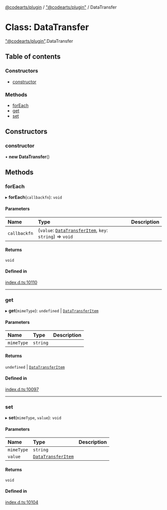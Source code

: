 [@codearts/plugin](../README.md) / ["@codearts/plugin"](../modules/_codearts_plugin_.md) / DataTransfer

# Class: DataTransfer

["@codearts/plugin"](../modules/_codearts_plugin_.md).DataTransfer

## Table of contents

### Constructors

- [constructor](codearts_plugin_.DataTransfer.md#constructor)

### Methods

- [forEach](codearts_plugin_.DataTransfer.md#foreach)
- [get](codearts_plugin_.DataTransfer.md#get)
- [set](codearts_plugin_.DataTransfer.md#set)

## Constructors

### constructor

• **new DataTransfer**()

## Methods

### forEach

▸ **forEach**(`callbackfn`): `void`

#### Parameters

| Name | Type | Description |
| :------ | :------ | :------ |
| `callbackfn` | (`value`: [`DataTransferItem`](codearts_plugin_.DataTransferItem.md), `key`: `string`) => `void` |  |

#### Returns

`void`

#### Defined in

[index.d.ts:10110](https://github.com/huaweicloud/cloudide-plugin-api/blob/d4de966/index.d.ts#L10110)

___

### get

▸ **get**(`mimeType`): `undefined` \| [`DataTransferItem`](codearts_plugin_.DataTransferItem.md)

#### Parameters

| Name | Type | Description |
| :------ | :------ | :------ |
| `mimeType` | `string` |  |

#### Returns

`undefined` \| [`DataTransferItem`](codearts_plugin_.DataTransferItem.md)

#### Defined in

[index.d.ts:10097](https://github.com/huaweicloud/cloudide-plugin-api/blob/d4de966/index.d.ts#L10097)

___

### set

▸ **set**(`mimeType`, `value`): `void`

#### Parameters

| Name | Type | Description |
| :------ | :------ | :------ |
| `mimeType` | `string` |  |
| `value` | [`DataTransferItem`](codearts_plugin_.DataTransferItem.md) |  |

#### Returns

`void`

#### Defined in

[index.d.ts:10104](https://github.com/huaweicloud/cloudide-plugin-api/blob/d4de966/index.d.ts#L10104)
